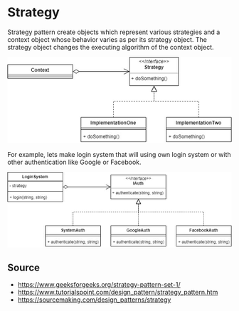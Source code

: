 # Strategy

Strategy pattern create objects which represent various strategies and a context object whose behavior varies as per its strategy object. The strategy object changes the executing algorithm of the context object.

![base](img/base.jpg)

For example, lets make login system that will using own login system or with other authentication like Google or Facebook.

![example](img/example.jpg)

## Source
- https://www.geeksforgeeks.org/strategy-pattern-set-1/
- https://www.tutorialspoint.com/design_pattern/strategy_pattern.htm
- https://sourcemaking.com/design_patterns/strategy